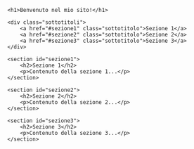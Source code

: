 <!DOCTYPE html>
<html lang="it">
<head>
    <meta charset="UTF-8">
    <meta name="viewport" content="width=device-width, initial-scale=1.0">
    <title>Il Mio Sito</title>
    <style>
        body {
            font-family: Arial, sans-serif;
        }
        .sottotitoli {
            display: flex;
            gap: 20px;
        }
        .sottotitolo {
            cursor: pointer;
            color: blue;
        }
        .sottotitolo:hover {
            text-decoration: underline;
        }
        section {
            margin-top: 30px;
        }
    </style>
</head>
<body>

    <h1>Benvenuto nel mio sito!</h1>

    <div class="sottotitoli">
        <a href="#sezione1" class="sottotitolo">Sezione 1</a>
        <a href="#sezione2" class="sottotitolo">Sezione 2</a>
        <a href="#sezione3" class="sottotitolo">Sezione 3</a>
    </div>

    <section id="sezione1">
        <h2>Sezione 1</h2>
        <p>Contenuto della sezione 1...</p>
    </section>

    <section id="sezione2">
        <h2>Sezione 2</h2>
        <p>Contenuto della sezione 2...</p>
    </section>

    <section id="sezione3">
        <h2>Sezione 3</h2>
        <p>Contenuto della sezione 3...</p>
    </section>

</body>
</html>
